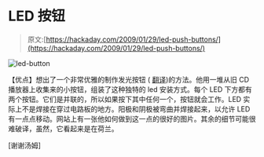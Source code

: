 # LED 按钮

> 原文:[https://hackaday.com/2009/01/29/led-push-buttons/](https://hackaday.com/2009/01/29/led-push-buttons/)

![led-button](../Images/9d97509c471418ca40eae64113d8f027.png "led-button")

【优点】想出了一个非常优雅的制作发光按钮 ( [翻译](http://translate.google.com/translate?prev=_t&hl=en&ie=UTF-8&u=http%3A%2F%2Fwww.circuitsonline.net%2Fforum%2Fview%2F46678&sl=nl&tl=en&history_state0=))的方法。他用一堆从旧 CD 播放器上收集来的小按钮，组装了这种独特的 led 安装方式。每个 LED 下方都有两个按钮。它们是并联的，所以如果按下其中任何一个，按钮就会工作。LED 实际上不是焊接在穿过电路板的地方。阳极和阴极被弯曲并焊接起来，以允许 LED 有一点点移动。网站上有一张他如何做到这一点的很好的图片。其余的细节可能很难破译，虽然，它看起来是在荷兰。

[谢谢汤姆]